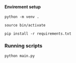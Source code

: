 #### Envirement setup

```
python -m venv .

source bin/activate

pip install -r requirements.txt
```

### Running scripts

```
python main.py
```
